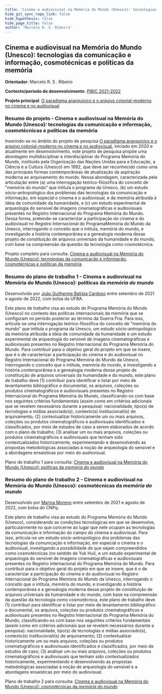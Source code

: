 ```yaml
---
title: 'Cinema e audiovisual na Memória do Mundo (Unesco): tecnologias da comunicação e informação, cosmotécnicas e políticas da memória'
hide_git_sync_repo_link: false
hide_hypothesis: false
hide_page_title: false
author: 'Marcelo R. S. Ribeiro'
---
```


## Cinema e audiovisual na Memória do Mundo (Unesco): tecnologias da comunicação e informação, cosmotécnicas e políticas da memória

**Orientador**: Marcelo R. S . Ribeiro

**Contexto/período de desenvolvimento**: [PIBIC 2021-2022](/atividades/2021-edital-iniciacao-cientifica)

**Projeto principal**: [O paradigma anarquívico e o arquivo colonial-moderno no cinema e no audiovisual](/projetos/pesquisa/o-paradigma-anarquivico)

### Resumo do projeto - Cinema e audiovisual na Memória do Mundo (Unesco): tecnologias da comunicação e informação, cosmotécnicas e políticas da memória

Inserindo-se no âmbito do projeto de pesquisa [O paradigma anarquívico e o arquivo colonial-moderno no cinema e no audiovisual](/projetos/pesquisa/o-paradigma-anarquivico), iniciado em 2020 e atualmente em desenvolvimento, este projeto de pesquisa propõe uma abordagem multidisciplinar e interdisciplinar do Programa Memória do Mundo, instituído pela Organização das Nações Unidas para a Educação, a Ciência e a Cultura (Unesco) em 1992, que deve ser reconhecido como uma das principais formas contemporâneas de atualização da aspiração moderna ao arquivamento do mundo. Nessa abordagem, caracterizada pela articulação entre (a) uma interrogação teórico-filosófica do conceito de "memória do mundo" que intitula o programa da Unesco, (b) um estudo sócio-antropológico dos problemas das tecnologias da comunicação e informação, em especial o cinema e o audiovisual, e da memória atribuída à ideia de comunidade da humanidade, e (c) um estudo experimental de arqueologia do sensível de imagens cinematográficas e audiovisuais presentes no Registro Internacional do Programa Memória do Mundo. Dessa forma, pretende-se caracterizar a participação do cinema e do audiovisual no Registro Internacional do ProgramaMemória do Mundo da Unesco, interrogando o conceito que o intitula, memória do mundo, e investigando a história contemporânea e a genealogia moderna desse projeto de constituição de arquivos universais da humanidade e do mundo, com base na compreensão da questão da tecnologia como cosmotécnica.

Projeto completo para consulta: [Cinema e audiovisual na Memória do Mundo (Unesco): tecnologias da comunicação e informação, cosmotécnicas e políticas da memória](Projeto_Cinema_e_audiovisual_na_Memória_do_Mundo_Unesco.pdf)

### Resumo do plano de trabalho 1 - Cinema e audiovisual na Memória do Mundo (Unesco): políticas da _memória do mundo_

Desenvolvido por [João Guilherme Batista Cardoso](/quem-somos/integrantes/joao-guilherme-cardoso) entre setembro de 2021 e agosto de 2022, com bolsa da UFBA.

Este plano de trabalho visa ao estudo do Programa Memória do Mundo (Unesco) no contexto das políticas internacionais da memória que se configuram no período posterior ao término da Guerra Fria. Para isso, articula-se uma interrogação teórico-filosófica do conceito de "memória do mundo" que intitula o programa da Unesco, um estudo sócio-antropológico da memória atribuída à ideia de comunidade da humanidade e um estudo experimental de arqueologia do sensível de imagens cinematográficas e audiovisuais presentes no Registro Internacional do Programa Memória do Mundo. Para contribuir para o objetivo geral do projeto em que se insere, que é o de caracterizar a participação do cinema e do audiovisual no Registro Internacional do Programa Memória do Mundo da Unesco, interrogando o conceito que o intitula, memória do mundo, e investigando a história contemporânea e a genealogia moderna desse projeto de constituição de arquivos universais da humanidade e do mundo, este plano de trabalho deve (1) contribuir para identificar e listar por meio de levantamento bibliográfico e documental, os arquivos, coleções ou produtos cinematográficos e audiovisuais presentes no Registro Internacional do Programa Memória do Mundo, classificando-os com base nos seguintes critérios fundamentais (assim como em critérios adicionais que se revelem necessários durante a pesquisa): nacionalidade, tipo(s) de tecnologias e mídias associado(s), contexto(s) institucional(is) de arquivamento; (2) contextualizar historicamente um ou mais arquivos, coleções ou produtos cinematográficos e audiovisuais identificados e classificados, por meio de estudos de caso a serem elaborados de acordo com o plano de trabalho; (3) analisar um ou mais arquivos, coleções ou produtos cinematográficos e audiovisuais que tenham sido contextualizados historicamente, experimentando e desenvolvendo as propostas metodológicas associadas à noção de arqueologia do sensível e a abordagens ensaísticas por meio do audiovisual.

Plano de trabalho 1 para consulta: [Cinema e audiovisual na Memória do Mundo (Unesco): políticas da _memória do mundo_](Plano_de_trabalho_1_-_Políticas_da_memória_do_mundo.pdf)

### Resumo do plano de trabalho 2 - Cinema e audiovisual na Memória do Mundo (Unesco): cosmotécnicas da _memória do mundo_

Desenvolvido por [Marina Moreno](/quem-somos/integrantes/marina-moreno) entre setembro de 2021 e agosto de 2022, com bolsa do CNPq.

Este plano de trabalho visa ao estudo do Programa Memória do Mundo (Unesco), considerando as condições tecnológicas em que se desenvolve, particularmente no que concerne ao lugar que nele ocupam as tecnologias da comunicação e informação do campo do cinema e audiovisual. Para isso, articula-se um estudo sócio-antropológico dos problemas das tecnologias da comunicação e informação, em especial o cinema e o audiovisual, investigando a possibilidade de que sejam compreendidos como cosmotécnicas (no sentido de Yuk Hui), e um estudo experimental de arqueologia do sensível de imagens cinematográficas e audiovisuais presentes no Registro Internacional do Programa Memória do Mundo. Para contribuir para o objetivo geral do projeto em que se insere, que é o de caracterizar a participação do cinema e do audiovisual no Registro Internacional do Programa Memória do Mundo da Unesco, interrogando o conceito que o intitula, memória do mundo, e investigando a história contemporânea e a genealogia moderna desse projeto de constituição de arquivos universais da humanidade e do mundo, com base na compreensão da questão da tecnologia como cosmotécnica, este plano de trabalho deve (1) contribuir para identificar e listar por meio de levantamento bibliográfico e documental, os arquivos, coleções ou produtos cinematográficos e audiovisuais presentes no Registro Internacional do Programa Memória do Mundo, classificando-os com base nos seguintes critérios fundamentais (assim como em critérios adicionais que se revelem necessários durante a pesquisa): nacionalidade, tipo(s) de tecnologias e mídias associado(s), contexto(s) institucional(is) de arquivamento; (2) contextualizar historicamente um ou mais arquivos, coleções ou produtos cinematográficos e audiovisuais identificados e classificados, por meio de estudos de caso; (3) analisar um ou mais arquivos, coleções ou produtos cinematográficos e audiovisuais que tenham sido contextualizados historicamente, experimentando e desenvolvendo as propostas metodológicas associadas à noção de arqueologia do sensível e a abordagens ensaísticas por meio do audiovisual.

Plano de trabalho 2 para consulta: [Cinema e audiovisual na Memória do Mundo (Unesco): cosmotécnicas da _memória do mundo_](Plano_de_trabalho_2_-_Cosmotécnicas_da_memória_do_mundo.pdf)
